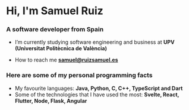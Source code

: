 <h1 align="left">Hi, I'm Samuel Ruiz</h1>
<h3 align="left">A software developer from Spain</h3>

- I’m currently studying software engineering and business at **UPV (Universitat Politècnica de València)**

- How to reach me **samuel@ruizsamuel.es**

<h3 align="left">Here are some of my personal programming facts</h3>

- My favourite languages: **Java, Python, C, C++, TypeScript and Dart**
- Some of the technologies that I have used the most: **Svelte, React, Flutter, Node, Flask, Angular**
